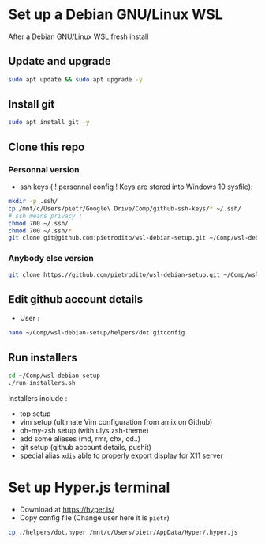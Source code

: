 # Set up a Debian GNU/Linux WSL
After a Debian GNU/Linux WSL fresh install

## Update and upgrade
```bash
sudo apt update && sudo apt upgrade -y
```

## Install git
```bash
sudo apt install git -y
```

## Clone this repo

### Personnal version
* ssh keys ( ! personnal config ! Keys are stored into Windows 10 sysfile):
```bash
mkdir -p .ssh/
cp /mnt/c/Users/pietr/Google\ Drive/Comp/github-ssh-keys/* ~/.ssh/
# ssh means privacy :
chmod 700 ~/.ssh/
chmod 700 ~/.ssh/*
git clone git@github.com:pietrodito/wsl-debian-setup.git ~/Comp/wsl-debian-setup
```
### Anybody else version
```bash
git clone https://github.com/pietrodito/wsl-debian-setup.git ~/Comp/wsl-debian-setup
```

## Edit github account details
* User :
```bash
nano ~/Comp/wsl-debian-setup/helpers/dot.gitconfig
```




## Run installers
```bash
cd ~/Comp/wsl-debian-setup
./run-installers.sh
```
Installers include :
* top setup
* vim setup (ultimate Vim configuration from amix on Github)
* oh-my-zsh setup (with ulys.zsh-theme)
* add some aliases (md, rmr, chx, cd..)
* git setup (github account details, pushit)
* special alias ``xdis`` able to properly export display for X11 server

# Set up Hyper.js terminal
* Download at https://hyper.is/
* Copy config file (Change user here it is ``pietr``)
```bash
cp ./helpers/dot.hyper /mnt/c/Users/pietr/AppData/Hyper/.hyper.js
```


